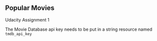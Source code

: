 ## Popular Movies
Udacity Assignment 1


The Movie Database api key needs to be put in a string resource named <code>tmdb_api_key</code>
